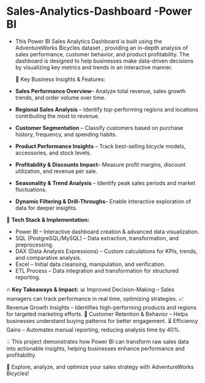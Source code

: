 # Sales-Analytics-Dashboard -Power BI

- This Power BI Sales Analytics Dashboard is built using the AdventureWorks Bicycles dataset , providing an in-depth analysis of sales performance, customer behavior, and product profitability. The dashboard is designed to help businesses make data-driven decisions by visualizing key metrics and trends in an interactive manner.

  🔹 Key Business Insights & Features:
- **Sales Performance Overview**– Analyze total revenue, sales growth trends, and order volume over time.
- **Regional Sales Analysis** – Identify top-performing regions and locations contributing the most to revenue.
- **Customer Segmentation** – Classify customers based on purchase history, frequency, and spending habits.
- **Product Performance Insights** – Track best-selling bicycle models, accessories, and stock levels.
- **Profitability & Discounts Impact**– Measure profit margins, discount utilization, and revenue per sale.
- **Seasonality & Trend Analysis** – Identify peak sales periods and market fluctuations.
- **Dynamic Filtering & Drill-Throughs**– Enable interactive exploration of data for deeper insights.

🚀 **Tech Stack & Implementation:**
 -  Power BI – Interactive dashboard creation & advanced data visualization.
 -   SQL (PostgreSQL/MySQL) – Data extraction, transformation, and preprocessing.
 -  DAX (Data Analysis Expressions) – Custom calculations for KPIs, trends, and comparative analysis.
 -  Excel – Initial data cleansing, manipulation, and verification.
 -  ETL Process – Data integration and transformation for structured reporting.

🔥 **Key Takeaways & Impact:**
📊 Improved Decision-Making – Sales managers can track performance in real time, optimizing strategies.
📈 Revenue Growth Insights – Identifies high-performing products and regions for targeted marketing efforts.
🛒 Customer Retention & Behavior – Helps businesses understand buying patterns for better engagement.
⏳ Efficiency Gains – Automates manual reporting, reducing analysis time by 40%.

💡 This project demonstrates how Power BI can transform raw sales data into actionable insights, helping businesses enhance performance and profitability.

🚀 Explore, analyze, and optimize your sales strategy with AdventureWorks Bicycles!
